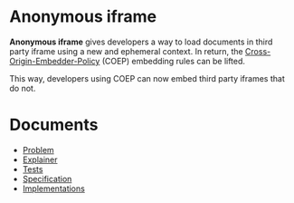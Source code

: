 # Anonymous iframe

**Anonymous iframe** gives developers a way to load documents in third party
iframe using a new and ephemeral context. In return, the
[Cross-Origin-Embedder-Policy](https://wicg.github.io/cross-origin-embedder-policy/)
(COEP) embedding rules can be lifted.

This way, developers using COEP can now embed third party iframes that do not.

# Documents
- [Problem](https://htmlpreview.github.io/?https://github.com/ArthurSonzogni/anonymous-iframe/main/index.html#problem)
- [Explainer](https://htmlpreview.github.io/?https://github.com/ArthurSonzogni/anonymous-iframe/main/index.html#explainer)
- [Tests](https://htmlpreview.github.io/?https://github.com/ArthurSonzogni/anonymous-iframe/main/index.html#tests)
- [Specification](https://htmlpreview.github.io/?https://github.com/ArthurSonzogni/anonymous-iframe/main/index.html#implementation)
- [Implementations](./implementations.md)
